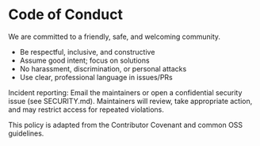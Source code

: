# Code of Conduct

We are committed to a friendly, safe, and welcoming community.

- Be respectful, inclusive, and constructive
- Assume good intent; focus on solutions
- No harassment, discrimination, or personal attacks
- Use clear, professional language in issues/PRs

Incident reporting: Email the maintainers or open a confidential security issue (see SECURITY.md). Maintainers will review, take appropriate action, and may restrict access for repeated violations.

This policy is adapted from the Contributor Covenant and common OSS guidelines.
